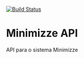 [![Build Status](https://travis-ci.org/MinimizzeCO/minimizze-api.svg?branch=master)](https://travis-ci.org/MinimizzeCO/minimizze-api)
# Minimizze API
API para o sistema Minimizze
